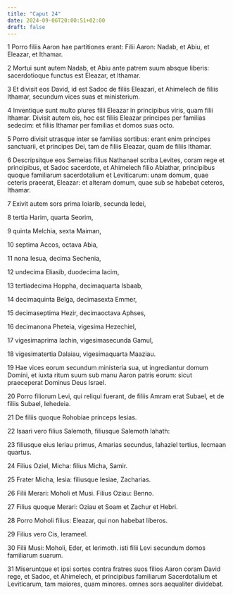 ```yaml
---
title: "Caput 24"
date: 2024-09-06T20:00:51+02:00
draft: false
---
```



1 Porro filiis Aaron hae partitiones erant: Filii Aaron: Nadab, et Abiu, et Eleazar, et Ithamar.

2 Mortui sunt autem Nadab, et Abiu ante patrem suum absque liberis: sacerdotioque functus est Eleazar, et Ithamar.

3 Et divisit eos David, id est Sadoc de filiis Eleazari, et Ahimelech de filiis Ithamar, secundum vices suas et ministerium.

4 Inventique sunt multo plures filii Eleazar in principibus viris, quam filii Ithamar. Divisit autem eis, hoc est filiis Eleazar principes per familias sedecim: et filiis Ithamar per familias et domos suas octo.

5 Porro divisit utrasque inter se familias sortibus: erant enim principes sanctuarii, et principes Dei, tam de filiis Eleazar, quam de filiis Ithamar.

6 Descripsitque eos Semeias filius Nathanael scriba Levites, coram rege et principibus, et Sadoc sacerdote, et Ahimelech filio Abiathar, principibus quoque familiarum sacerdotalium et Leviticarum: unam domum, quae ceteris praeerat, Eleazar: et alteram domum, quae sub se habebat ceteros, Ithamar.

7 Exivit autem sors prima Ioiarib, secunda Iedei,

8 tertia Harim, quarta Seorim,

9 quinta Melchia, sexta Maiman,

10 septima Accos, octava Abia,

11 nona Iesua, decima Sechenia,

12 undecima Eliasib, duodecima Iacim,

13 tertiadecima Hoppha, decimaquarta Isbaab,

14 decimaquinta Belga, decimasexta Emmer,

15 decimaseptima Hezir, decimaoctava Aphses,

16 decimanona Pheteia, vigesima Hezechiel,

17 vigesimaprima Iachin, vigesimasecunda Gamul,

18 vigesimatertia Dalaiau, vigesimaquarta Maaziau.

19 Hae vices eorum secundum ministeria sua, ut ingrediantur domum Domini, et iuxta ritum suum sub manu Aaron patris eorum: sicut praeceperat Dominus Deus Israel.

20 Porro filiorum Levi, qui reliqui fuerant, de filiis Amram erat Subael, et de filiis Subael, Iehedeia.

21 De filiis quoque Rohobiae princeps Iesias.

22 Isaari vero filius Salemoth, filiusque Salemoth Iahath:

23 filiusque eius Ieriau primus, Amarias secundus, Iahaziel tertius, Iecmaan quartus.

24 Filius Oziel, Micha: filius Micha, Samir.

25 Frater Micha, Iesia: filiusque Iesiae, Zacharias.

26 Filii Merari: Moholi et Musi. Filius Oziau: Benno.

27 Filius quoque Merari: Oziau et Soam et Zachur et Hebri.

28 Porro Moholi filius: Eleazar, qui non habebat liberos.

29 Filius vero Cis, Ierameel.

30 Filii Musi: Moholi, Eder, et Ierimoth. isti filii Levi secundum domos familiarum suarum.

31 Miseruntque et ipsi sortes contra fratres suos filios Aaron coram David rege, et Sadoc, et Ahimelech, et principibus familiarum Sacerdotalium et Leviticarum, tam maiores, quam minores. omnes sors aequaliter dividebat.

